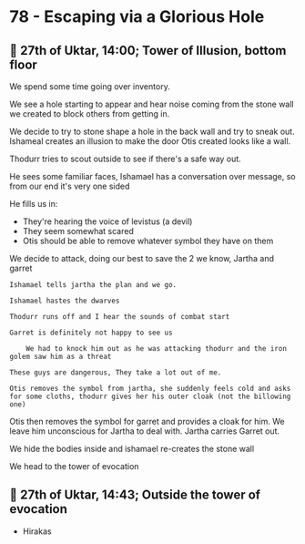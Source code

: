 # 78 - Escaping via a Glorious Hole

## 📅 27th of Uktar, 14:00; Tower of Illusion, bottom floor

We spend some time going over inventory.

We see a hole starting to appear and hear noise coming from the stone wall we created to block others from getting in.

We decide to try to stone shape a hole in the back wall and try to sneak out. Ishameal creates an illusion to make the door Otis created looks like a wall.

Thodurr tries to scout outside to see if there's a safe way out.

He sees some familiar faces, Ishamael has a conversation over message, so from our end it's very one sided

He fills us in:

- They're hearing the voice of levistus (a devil)
- They seem somewhat scared
- Otis should be able to remove whatever symbol they have on them


We decide to attack, doing our best to save the 2 we know, Jartha and garret

    Ishamael tells jartha the plan and we go.

    Ishamael hastes the dwarves

    Thodurr runs off and I hear the sounds of combat start

    Garret is definitely not happy to see us

        We had to knock him out as he was attacking thodurr and the iron golem saw him as a threat

    These guys are dangerous, They take a lot out of me.
    
    Otis removes the symbol from jartha, she suddenly feels cold and asks for some cloths, thodurr gives her his outer cloak (not the billowing one)

Otis then removes the symbol for garret and provides a cloak for him. We leave him unconscious for Jartha to deal with. Jartha carries Garret out.

We hide the bodies inside and ishamael re-creates the stone wall

We head to the tower of evocation

## 📅 27th of Uktar, 14:43; Outside the tower of evocation

- Hirakas
